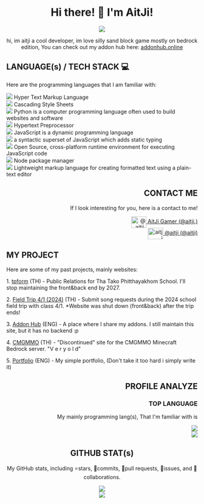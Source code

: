 <div align="center">
  <h1>Hi there! 🐾 I'm AitJi!</h1>
  <a href="https://discord.gg/NVYrkFWrQh">
    <img src="https://img.shields.io/discord/1112527603698511942.svg?style=flat&label=@aitji&logo=discord&logoColor=ffffff&color=2c0101&labelColor=571f1f">
  </a>
  <p>hi, im aitji a cool developer, im love silly sand block game mostly on bedrock edition, You can check out my addon hub here: <a href="https://www.addonhub.online">addonhub.online</a></p>
</div>


<div align="left">
  <h2>LANGUAGE(s) / TECH STACK 💻</h2>
  <p>Here are the programming languages that I am familiar with:</p>
  <div>
    <a href="#"><img src="https://img.shields.io/badge/HTML-%23E34F26.svg?style=flat&logo=html5&logoColor=white"></a>
    <span>Hyper Text Markup Language</span><br>
    <a href="#"><img src="https://img.shields.io/badge/CSS-%231572B6.svg?style=flat&logo=css3&logoColor=white"></a>
    <span>Cascading Style Sheets</span><br>
    <a href="#"><img src="https://img.shields.io/badge/PYTHON-3670A0?style=flat&logo=python&logoColor=ffdd54"></a>
    <span>Python is a computer programming language often used to build websites and software</span><br>
    <a href="#"><img src="https://img.shields.io/badge/PHP-%23777BB4.svg?style=flat&logo=php&logoColor=white"></a>
    <span>Hypertext Preprocessor</span><br>
    <a href="#"><img src="https://img.shields.io/badge/JAVASCRIPT-%23323330.svg?style=flat&logo=javascript&logoColor=%23F7DF1E"></a>
    <span>JavaScript is a dynamic programming language</span><br>
    <a href="#"><img src="https://img.shields.io/badge/TYPESCRIPT-%23007ACC.svg?style=flat&logo=typescript&logoColor=white"></a>
    <span>a syntactic superset of JavaScript which adds static typing</span><br>
    <a href="#"><img src="https://img.shields.io/badge/NODE.JS-6DA55F?style=flat&logo=node.js&logoColor=white"></a>
    <span>Open Source, cross-platform runtime environment for executing JavaScript code</span><br>
    <a href="#"><img src="https://img.shields.io/badge/NPM-%23000000.svg?style=flat&logo=npm&logoColor=white"></a>
    <span>Node package manager</span><br>
    <a href="#"><img src="https://img.shields.io/badge/MARKDOWN-%23000000.svg?style=flat&logo=markdown&logoColor=white"></a>
    <span>Lightweight markup language for creating formatted text using a plain-text editor</span>
  </div>
</div>


<div align="right">
  <h2>CONTACT ME</h2>
  <p>If I look interesting for you, here is a contact to me!</p>
  <div>
    <a href="https://www.youtube.com/c/@aitji." target="blank">
      <img align="center" src="https://raw.githubusercontent.com/rahuldkjain/github-profile-readme-generator/master/src/images/icons/Social/youtube.svg" alt="@aitji." height="30" width="40" />
      AitJi Gamer (@aitji.)<br>
    </a>
    <a href="https://discord.com/invite/jPerpN98JX" target="blank">
      <img align="center" src="https://raw.githubusercontent.com/rahuldkjain/github-profile-readme-generator/master/src/images/icons/Social/discord.svg" alt="aitji" height="30" width="40" />
      @aitji (@aitji)
    </a>
  </div>
</div>


<div align="left">
  <h2>MY PROJECT</h2>
  <p>Here are some of my past projects, mainly websites:</p>
  <p>1. <a href='https://tpform.vercel.app/'>tpform</a> (TH) - Public Relations for Tha Tako Phitthayakhom School. I'll stop maintaining the front&back end by 2027.</p>
  <p>2. <a href='./#'>Field Trip 4/1 (2024)</a> (TH) - Submit song requests during the 2024 school field trip with class 4/1. *Website was shut down (front&back) after the trip ends!</p>
  <p>3. <a href='https://addonhub.online/'>Addon Hub</a> (ENG) - A place where I share my addons. I still maintain this site, but it has no backend :p</p>
  <p>4. <a href='https://cmgmmo.vercel.app/'>CMGMMO</a> (TH) - "Discontinued" site for the CMGMMO Minecraft Bedrock server. "V e r y  o l d"</p>
  <p>5. <a href='https://addonhub.online/aitji'>Portfolio</a> (ENG) - My simple portfolio, (Don't take it too hard i simply write it)</p>
</div>


<div align="right">
  <h2>PROFILE ANALYZE</h2>
  <h3>TOP LANGUAGE</h3>
  <p>My mainly programming lang(s), That I'm familiar with is</p>
  <a href="#"><img src="https://img.shields.io/badge/JAVASCRIPT-%23323330.svg?style=flat&logo=javascript&logoColor=%23F7DF1E"></a>
  <br>
  <img src="https://github-readme-stats.vercel.app/api/top-langs/?username=aitji&layout=compact&theme=dracula">
</div>


<div align="center">
  <h2>GITHUB STAT(s)</h2>
  <p>My GitHub stats, including ⭐stars, 🌠commits, 🧻pull requests, 🐜issues, and 🙏collaborations.</p>
  <img src="https://count.chiya.dev/get/@aitji?theme=rule34"><br> <!-- o.O nothing to see here -->
  <img src="https://github-readme-stats.vercel.app/api?username=aitji&show_icons=true&theme=dracula">
</div>

